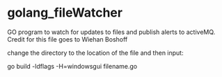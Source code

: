 # golang_fileWatcher
GO program to watch for updates to files and publish alerts to activeMQ. Credit for this file goes to Wiehan Boshoff 


change the directory to the location of the file and then input: 

go build -ldflags -H=windowsgui filename.go
